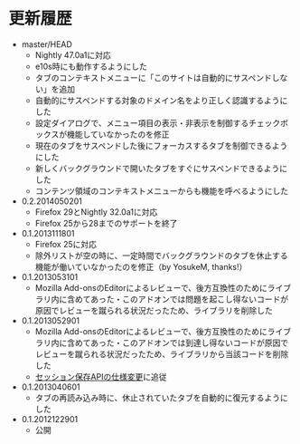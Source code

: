 # 更新履歴

 - master/HEAD
   * Nightly 47.0a1に対応
   * e10s時にも動作するようにした
   * タブのコンテキストメニューに「このサイトは自動的にサスペンドしない」を追加
   * 自動的にサスペンドする対象のドメイン名をより正しく認識するようにした
   * 設定ダイアログで、メニュー項目の表示・非表示を制御するチェックボックスが機能していなかったのを修正
   * 現在のタブをサスペンドした後にフォーカスするタブを制御できるようにした
   * 新しくバックグラウンドで開いたタブをすぐにサスペンドできるようにした
   * コンテンツ領域のコンテキストメニューからも機能を呼べるようにした
 - 0.2.2014050201
   * Firefox 29とNightly 32.0a1に対応
   * Firefox 25から28までのサポートを終了
 - 0.1.2013111801
   * Firefox 25に対応
   * 除外リストが空の時に、一定時間でバックグラウンドのタブを休止する機能が働いていなかったのを修正（by YosukeM, thanks!）
 - 0.1.2013053101
   * Mozilla Add-onsのEditorによるレビューで、後方互換性のためにライブラリ内に含めてあった・このアドオンでは問題を起こし得ないコードが原因でレビューを蹴られる状況だったため、ライブラリを削除した
 - 0.1.2013052901
   * Mozilla Add-onsのEditorによるレビューで、後方互換性のためにライブラリ内に含めてあった・このアドオンでは到達し得ないコードが原因でレビューを蹴られる状況だったため、ライブラリから当該コードを削除した
   * [セッション保存APIの仕様変更](http://dutherenverseauborddelatable.wordpress.com/2013/05/23/add-on-breakage-continued-list-of-add-ons-that-will-probably-be-affected/)に追従
 - 0.1.2013040601
   * タブの再読み込み時に、休止されていたタブを自動的に復元するようにした
 - 0.1.2012122901
   * 公開
